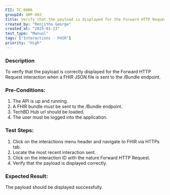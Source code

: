 ```yaml
---
FII: TC-0006
groupId: GRP-002
title: Verify that the payload is displayed for the Forward HTTP Request interaction when a FHIR JSON file is sent to the /Bundle endpoint
created_by: "Renjitha George"
created_at: "2025-01-23"
test_type: "Manual"
tags: ["Interactions - FHIR"]
priority: "High"
---
```


### Description

To verify that the payload is correctly displayed for the Forward HTTP Request
interaction when a FHIR JSON file is sent to the /Bundle endpoint.

### Pre-Conditions:

1. The API is up and running.
2. A FHIR bundle must be sent to the /Bundle endpoint.
3. TechBD Hub url should be loaded.
4. The user must be logged into the application.

### Test Steps:

1. Click on the interactions menu header and navigate to FHIR via HTTPs tab.
2. Locate the most recent interaction sent.
3. Click on the interaction ID with the nature Forward HTTP Request.
4. Verify that the payload is displayed correctly.

### Expected Result:

The payload should be displayed successfully.
